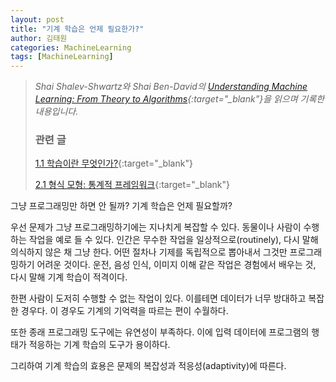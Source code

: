 ```yaml
---
layout: post
title: "기계 학습은 언제 필요한가?"
author: 김태원
categories: MachineLearning
tags: [MachineLearning]
---
```


> *Shai Shalev-Shwartz와 Shai Ben-David의 [Understanding Machine Learning: From Theory to Algorithms](https://www.cs.huji.ac.il/~shais/UnderstandingMachineLearning/understanding-machine-learning-theory-algorithms.pdf){:target="_blank"}을 읽으며 기록한 내용입니다.*
>
> <h3>관련 글</h3>
>
> [1.1 학습이란 무엇인가?](https://pangmoo-ktw.github.io/pangmoo-KTW/uml0){:target="_blank"}
>
> [2.1 형식 모형: 통계적 프레임워크](https://pangmoo-ktw.github.io/pangmoo-KTW/uml21){:target="_blank"}

그냥 프로그래밍만 하면 안 될까?
기계 학습은 언제 필요할까?

우선 문제가 그냥 프로그래밍하기에는 지나치게 복잡할 수 있다. 
동물이나 사람이 수행하는 작업을 예로 들 수 있다.
인간은 무수한 작업을 일상적으로(routinely), 다시 말해 의식하지 않은 채 그냥 한다. 
어떤 절차나 기제를 독립적으로 뽑아내서 그것만 프로그래밍하기 어려운 것이다.
운전, 음성 인식, 이미지 이해 같은 작업은 경험에서 배우는 것, 다시 말해 기계 학습이 적격이다.

한편 사람이 도저히 수행할 수 없는 작업이 있다. 
이를테면 데이터가 너무 방대하고 복잡한 경우다. 
이 경우도 기계의 기억력을 따르는 편이 수월하다. 

또한 종래 프로그래밍 도구에는 유연성이 부족하다.
이에 입력 데이터에 프로그램의 행태가 적응하는 기계 학습의 도구가 용이하다. 

그리하여 기계 학습의 효용은 문제의 복잡성과 적응성(adaptivity)에 따른다. 
